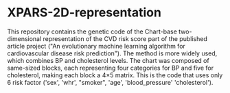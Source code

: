 # XPARS-2D-representation
This repository contains the genetic code of the Chart-base two-dimensional representation of the CVD risk score part of the published article project ("An evolutionary machine learning algorithm for cardiovascular disease risk prediction"). The method is more widely used, which combines BP and cholesterol levels.  The chart was composed of same-sized blocks, each representing four categories for BP and five for cholesterol, making each block a 4×5 matrix. This is the code that uses only 6 risk factor ('sex', 'whr',  "smoker", 'age', 'blood_pressure' 'cholesterol').
